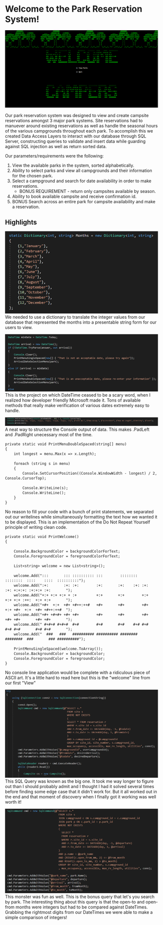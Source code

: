# Welcome to the Park Reservation System!

![welcome to the campground greeting image](images-for-githubpages/welcome-campers.png)

Our park reservation system was designed to view and create campsite reservations amongst 3 major park systems. Site reservations had to 
manuever around existing reservations as well as handle the seasonal hours of the various campgrounds throughout each park. To accomplish this we created Data Access Layers to interact with our database through SQL Server, constructing queries to validate and insert data while guarding against SQL injection as well as return sorted data. 

Our parameters/requirements were the following: 
1. View the available parks in the system, sorted alphabetically.
2. Ability to select parks and view all campgrounds and their information for the chosen park.
3. Select a campground and search for date availability in order to make reservations. 
    * BONUS REQUIREMENT - return only campsites available by season.
4. Ability to book available campsite and receive confirmation id.
5. BONUS Search across an entire park for campsite availability and make a reservation.

## Highlights 

![Image of Dictionary structure from the CLI](images-for-githubpages/Dictionary.png)
We needed to use a dictionary to translate the integer values from our database that represented the months into a presentable string form for our users to view. 

![Image of method utilizing DateTime](images-for-githubpages/datetime.png)
This is the project on which DateTime ceased to be a scary word, when I realized how developer friendly Microsoft made it. Tons of available methods that really make verification of various dates extremely easy to handle. 

![Console.WriteLine utilizing new column structure](images-for-githubpages/console-columns.png)
A neat way to structure the Console output of data. This makes .PadLeft and .PadRight unecessary most of the time. 

```
private static void PrintMenuDoubleSpaced(string[] menu)
{
    int longest = menu.Max(x => x.Length);

    foreach (string s in menu)
    {
        Console.SetCursorPosition((Console.WindowWidth - longest) / 2, Console.CursorTop);

        Console.WriteLine(s);
        Console.WriteLine();
    }
}
```
No reason to fill your code with a bunch of print statements, we separated out our writelines while simultaneously formatting the text how we wanted it to be displayed. This is an implementation of the Do Not Repeat Yourself principle of writing clean code. 

```
private static void PrintWelcome()
{

    Console.BackgroundColor = backgroundColorForText;
    Console.ForegroundColor = foregroundColorForText;

    List<string> welcome = new List<string>();

    welcome.Add(":::       ::: :::::::::: :::        ::::::::   ::::::::  ::::    ::::  ::::::::::");
    welcome.Add(":+:       :+: :+:        :+:       :+:    :+: :+:    :+: +:+:+: :+:+:+ :+:       ");
    welcome.Add("+:+ +:+ +:+ + :+         +:+       +:+        +:+    +:+ +:+ :++:  +:+ +:+       ");
    welcome.Add("+#+  +:+  +#+ +#++:++#   +#+       +#+        +#+    +:+ +#+  +:+  +#+ +#++:++#  ");
    welcome.Add("+#+ +#+#+ +#+ +#+        +#+       +#+        +#+    +#+ +#+       +#+ +#+       ");
    welcome.Add(" #+#+# #+#+#  #+#        #+#       #+#    #+# #+#    #+# #+#       #+# #+#       ");
    welcome.Add("  ###   ###   ########## ########## ########   ########  ###       ### ##########");

    PrintMenuSingleSpaced(welcome.ToArray());
    Console.BackgroundColor = backgroundColor;
    Console.ForegroundColor = foregroundColor;
}
```
No console line application would be complete with a ridiculous piece of ASCII art. It's a little hard to read here but this is the "welcome" line from our first "View"

![The Big SQL Query](images-for-githubpages/sqlquery.png)
This SQL Query was known as the big one. It took me way longer to figure out than I should probably admit and I thought I had it solved several times before finding some edge case that it didn't work for. But it all worked out in the end and that moment of discovery when I finally got it working was well worth it!


![The Other Big SQL Query](images-for-githubpages/sqlquery2.png)
This monster was fun as well. This is the bonus query that let's you search by park. The interesting thing about this query is that the open-to and open-from months were integers but had to be compared against DateTimes. Grabbing the rightmost digits from our DateTimes we were able to make a simple comparison of integers!  

